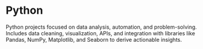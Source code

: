 # Python
Python projects focused on data analysis, automation, and problem-solving. Includes data cleaning, visualization, APIs, and integration with libraries like Pandas, NumPy, Matplotlib, and Seaborn to derive actionable insights.
